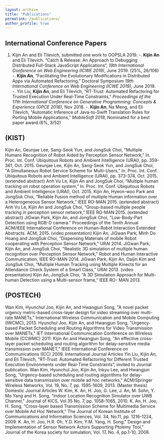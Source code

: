 ```yaml
---
layout: archive
title: "Publications"
permalink: /publications/
author_profile: true
---
```


International Conference Papers
---
1. Kijin An and Eli Tilevich, submitted one work to OOPSLA 2019.
-. **Kijin An** and Eli Tilevich. “Catch & Release: An Approach to Debugging Distributed Full-Stack JavaScript Applications“, *19th International Conference on Web Engineering (ICWE 2019)*, June 2019. (25%, 26/106)
-. **Kijin An**, “Facilitating the Evolutionary Modifications in Distributed Apps via Automated Refactoring,” Doctoral Symposium *19th International Conference on Web Engineering (ICWE 2019)*, June 2019. 
-. Yin Liu, **Kijin An**, and Eli Tilevich, "RT-Trust: Automated Refactoring for Trusted Execution Under Real-Time Constraints," *Proceedings of the 17th International Conference on Generative Programming: Concepts & Experience (GPCE 2018)*, Nov 2018.
-. **Kijin An**, Na Meng, and Eli Tilevich, "Automatic Inference of Java-to-Swift Translation Rules for Porting Mobile Applications,” *MobileSoft 2018*, Nominated for a best paper award.(6%, 3/52)

(KIST)
---
Kijin An, Geunjae Lee, Sang-Seok Yun, and JongSuk Choi, "Multiple Humans Recognition of Robot Aided by Perception Sensor Network," In. Proc. Int. Conf. Ubiquitous Robots and Ambient Intelligence (URAI), pp. 359-361, Oct. 2015.
Geunjae Lee, Kijin An, Sang-Seok Yun, and JongSuk Choi, "A Simultaneous Robot Service Scheme for Multi-Users," In. Proc. Int. Conf. Ubiquitous Robots and Ambient Intelligence (URAI), pp. 373-374, Oct. 2015. (extended abstract)
Anh Vu Le, Kijin An and JongSuk Choi, “Multiple human tracking on robot operation system,” In. Proc. Int. Conf. Ubiquitous Robots and Ambient Intelligence (URAI), Oct. 2015.
Kijin An, Hyeon-woo Park and JongSuk Choi, “Reliable Fusion method of multiple Human information over a Heterogeneous Sensor Network,” IEEE RO-MAN 2015. (extended abstract)
Anh Vu Le, Kijin An and JongSuk Choi, “Group-based multiple people tracking in perception sensor network,” IEEE RO-MAN 2015. (extended abstract)
JiGwan Park, Kijin An, and JongSuk Choi, "Low-Body-Part Detection using RGB-D camera." Proceedings of the Tenth Annual ACM/IEEE International Conference on Human-Robot Interaction Extended Abstracts. ACM, 2015. (video presentation)
Kijin An, JiGwan Park, Minh Do Hoang and JongSuk Choi, “Dispensing Materials of mobile Robot cooperating with Perception Sensor Network,” URAI 2014.
JiGwan Park, Kijin An, and JongSuk Choi, "Realistic 3D simulation of multiple human recognition over Perception Sensor Network," Robot and Human Interactive Communication, IEEE RO-MAN 2014.
JiGwan Park, Kijin An, Daijin Kim and JongSuk Choi, “Multiple Human Tracking using Multiple Kinects for an Attendance Check System of a Smart Class,” URAI 2013. (video presentation)
Kijin An, JongSuk Choi, “A 3D Simulation Approach for Multi-human Detection using a Multi-sensor frame,” IEEE RO- MAN 2013.

(POSTECH)
---
Wan Kim, Hyunchul Joo, Kijin An, and Hwangjun Song, "A novel packet urgency metric-based cross-layer design for video streaming over multi-rate MANETs," International Wireless Communication and Mobile Computing (IWCMC), 2013.
Hyunchul Joo, Kijin An, and Hwangjun Song, "Urgency-based Packet Scheduling and Routing Algorithms for Video Transmission over MANETs," IET International Communication Conference on Wireless Mobile (CCWMC) 2011.
Kijin An and Hwangjun Song, "An effective cross-layer packet scheduling and routing algorithm for delay-sensitive media transmission over MANET," IEEE International Conference on Communications (ICC) 2009.
International Journal Articles
Yin Liu, Kijin An, and Eli Tilevich, “RT-Trust: Automated Refactoring for Different Trusted Execution Environments under Real-Time Constraints”, invited to Journal publication.
Wan Kim, Hyunchul Joo, Kijin An, Inkyu Lee, and Hwangjun Song, "Urgency-based scheduling and routing algorithms for delay-sensitive data transmission over mobile ad hoc networks,” ACM/Springer Wireless Networks, Vol. 19, No. 7, pp. 1595-1609, 2013. (Master thesis)
Domestic Journal Articles
W. Kim, K. An, H. Joo, G. Lee, J. An, M. Sohn, Y. Mo Yang and H. Song, "Indoor Location Recognition Simulator over UWB Channel," Journal of KICS, Vol.35 No. 7, pp. 1058-1065, 2010.
K. An, H. Joo, H. Song, “Cross-layer based Transmission Scheme for Multimedia Service over Mobile Ad Hoc Network,” The Journal of Korean Institute of Communications and Information Sciences, Vol. 34, No.11, pp. 1216-1224, 2009.
K. An, H. Joo, H.R. Oh, Y.D. Kim, Y.M. Yang, H. Song," Design and Implementation of Sensor Network Actors Supporting Ptolemy Tool," Journal of the Korea society for simulation, Vol. 17, No. 4, pp.1-10, 2008.
